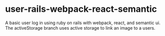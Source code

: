 # user-rails-webpack-react-semantic
A basic user log in using ruby on rails with webpack, react, and semantic ui. The activeStorage branch uses active storage to link an image to a users.
